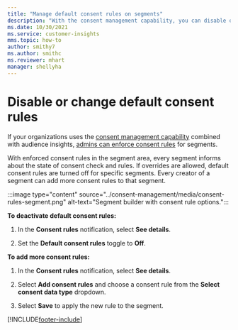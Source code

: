 ```yaml
---
title: "Manage default consent rules on segments"
description: "With the consent management capability, you can disable or change the default consent rules if overrides are enabled."
ms.date: 10/30/2021
ms.service: customer-insights
mms.topic: how-to
author: smithy7
ms.author: smithc
ms.reviewer: mhart
manager: shellyha
---
```


# Disable or change default consent rules

If your organizations uses the [consent management capability](../consent-management/overview.md) combined with audience insights, [admins can enforce consent rules](activate-consent.md) for segments. 

With enforced consent rules in the segment area, every segment informs about the state of consent check and rules. If overrides are allowed, default consent rules are turned off for specific segments. Every creator of a segment can add more consent rules to that segment. 

:::image type="content" source="../consent-management/media/consent-rules-segment.png" alt-text="Segment builder with consent rule options.":::

**To deactivate default consent rules:**

1. In the **Consent rules** notification, select **See details**. 

1. Set the **Default consent rules** toggle to **Off**.

**To add more consent rules:**

1. In the **Consent rules** notification, select **See details**. 

1. Select **Add consent rules** and choose a consent rule from the **Select consent data type** dropdown.

1. Select **Save** to apply the new rule to the segment.

[!INCLUDE[footer-include](../includes/footer-banner.md)] 
